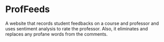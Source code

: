 # ProfFeeds
A website that records student feedbacks on a course and professor and uses sentiment analysis to rate the professor. Also, it eliminates and replaces any profane words from the comments. 
